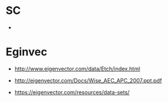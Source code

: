 # SC
- 

# Eginvec
- http://www.eigenvector.com/data/Etch/index.html

- http://eigenvector.com/Docs/Wise_AEC_APC_2007.ppt.pdf

- https://eigenvector.com/resources/data-sets/

